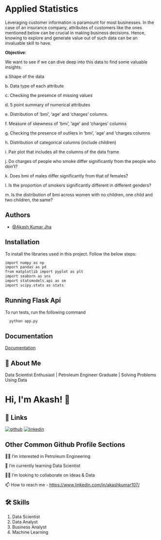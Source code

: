 
# **Applied Statistics**

Leveraging customer information is paramount for most businesses. 
In the case of an insurance company, attributes of customers like the ones mentioned below can be crucial in making business decisions. Hence, knowing to explore and generate value out of such data can be an invaluable skill to have.

**Objective**:

We want to see if we can dive deep into this data to find some valuable insights.

a.Shape of the data 

b. Data type of each attribute

c. Checking the presence of missing values 

d. 5 point summary of numerical attributes 

e. Distribution of ‘bmi’, ‘age’ and ‘charges’ columns. 

f. Measure of skewness of ‘bmi’, ‘age’ and ‘charges’ columns 

g. Checking the presence of outliers in ‘bmi’, ‘age’ and ‘charges columns 

h. Distribution of categorical columns (include children) 

i. Pair plot that includes all the columns of the data frame 

j. Do charges of people who smoke differ significantly from the people who don't? 

k. Does bmi of males differ significantly from that of females? 

l. Is the proportion of smokers significantly different in different genders?

m. Is the distribution of bmi across women with no children, one child and two children, the same? 


## Authors

- [@Akash Kumar Jha](https://github.com/Akash1070)


## Installation

To install the libraries used in this project. Follow the 
below steps:

```bash
import numpy as np
import pandas as pd
from matplotlib import pyplot as plt
import seaborn as sns
import statsmodels.api as sm
import scipy.stats as stats
```
    
## Running Flask Api

To run tests, run the following command

```bash
  python app.py
```


## Documentation

[Documentation]( https://www.kaggle.com/mirichoi0218/insurance/downloads/insurance.zip/1)


## 🚀 About Me

Data Scientist Enthusiast | Petroleum Engineer Graduate | Solving Problems Using Data 


# Hi, I'm Akash! 👋


## 🔗 Links
[![github](https://img.shields.io/badge/github-000?style=for-the-badge&logo=ko-fi&logoColor=white)](https://github.com/Akash1070)
[![linkedin](https://img.shields.io/badge/linkedin-0A66C2?style=for-the-badge&logo=linkedin&logoColor=white)](https://www.linkedin.com/in/akashkumar107/)
## Other Common Github Profile Sections
👩‍💻 I’m interested in Petroleum Engineering

🧠 I’m currently learning Data Scientist

👯‍♀️ I’m looking to collaborate on Ideas & Data

📫 How to reach me - https://www.linkedin.com/in/akashkumar107/



## 🛠 Skills
1. Data Scientist
2. Data Analyst
3. Business Analyst
4. Machine Learning 


